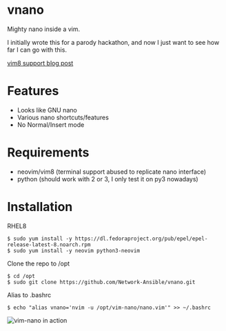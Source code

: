 # vnano

Mighty nano inside a vim.

I initially wrote this for a parody hackathon, and now
I just want to see how far I can go with this.

[vim8 support blog post](https://nims11.github.io/blog/vim-nano)

# Features

- Looks like GNU nano
- Various nano shortcuts/features
- No Normal/Insert mode

# Requirements

- neovim/vim8 (terminal support abused to replicate nano interface)
- python (should work with 2 or 3, I only test it on py3 nowadays)

# Installation

RHEL8
```
$ sudo yum install -y https://dl.fedoraproject.org/pub/epel/epel-release-latest-8.noarch.rpm
$ sudo yum install -y neovim python3-neovim
```

Clone the repo to /opt
```
$ cd /opt
$ sudo git clone https://github.com/Network-Ansible/vnano.git
```

Alias to .bashrc
```
$ echo "alias vnano='nvim -u /opt/vim-nano/nano.vim'" >> ~/.bashrc
```

![vim-nano in action](https://raw.githubusercontent.com/nims11/vim-nano/master/screenshot.png)
